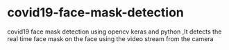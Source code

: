 # covid19-face-mask-detection
covid19 face mask detection using opencv keras and python ,It detects the real time face mask on the face using the video stream from the camera 
